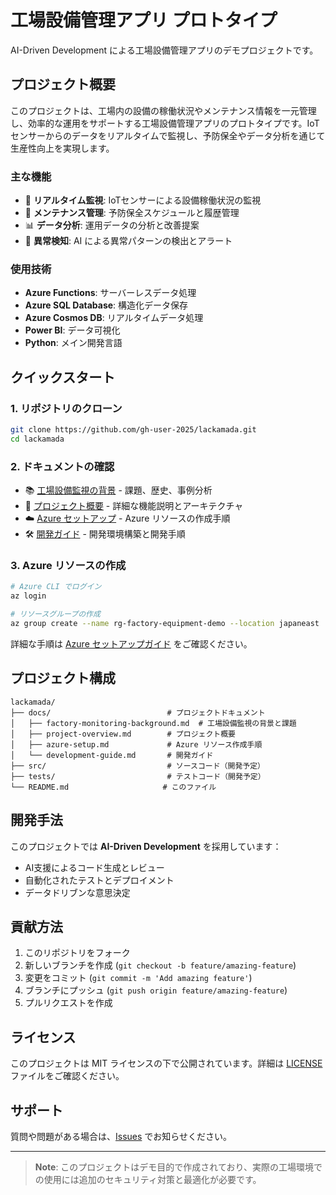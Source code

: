 # 工場設備管理アプリ プロトタイプ

AI-Driven Development による工場設備管理アプリのデモプロジェクトです。

## プロジェクト概要

このプロジェクトは、工場内の設備の稼働状況やメンテナンス情報を一元管理し、効率的な運用をサポートする工場設備管理アプリのプロトタイプです。IoTセンサーからのデータをリアルタイムで監視し、予防保全やデータ分析を通じて生産性向上を実現します。

### 主な機能
- 🔄 **リアルタイム監視**: IoTセンサーによる設備稼働状況の監視
- 🔧 **メンテナンス管理**: 予防保全スケジュールと履歴管理
- 📊 **データ分析**: 運用データの分析と改善提案
- 🚨 **異常検知**: AI による異常パターンの検出とアラート

### 使用技術
- **Azure Functions**: サーバーレスデータ処理
- **Azure SQL Database**: 構造化データ保存
- **Azure Cosmos DB**: リアルタイムデータ処理
- **Power BI**: データ可視化
- **Python**: メイン開発言語

## クイックスタート

### 1. リポジトリのクローン
```bash
git clone https://github.com/gh-user-2025/lackamada.git
cd lackamada
```

### 2. ドキュメントの確認
- 📚 [工場設備監視の背景](./docs/factory-monitoring-background.md) - 課題、歴史、事例分析
- 📖 [プロジェクト概要](./docs/project-overview.md) - 詳細な機能説明とアーキテクチャ
- ☁️ [Azure セットアップ](./docs/azure-setup.md) - Azure リソースの作成手順
- 🛠️ [開発ガイド](./docs/development-guide.md) - 開発環境構築と開発手順

### 3. Azure リソースの作成
```bash
# Azure CLI でログイン
az login

# リソースグループの作成
az group create --name rg-factory-equipment-demo --location japaneast
```

詳細な手順は [Azure セットアップガイド](./docs/azure-setup.md) をご確認ください。

## プロジェクト構成

```
lackamada/
├── docs/                          # プロジェクトドキュメント
│   ├── factory-monitoring-background.md  # 工場設備監視の背景と課題
│   ├── project-overview.md        # プロジェクト概要
│   ├── azure-setup.md             # Azure リソース作成手順
│   └── development-guide.md       # 開発ガイド
├── src/                           # ソースコード（開発予定）
├── tests/                         # テストコード（開発予定）
└── README.md                     # このファイル
```

## 開発手法

このプロジェクトでは **AI-Driven Development** を採用しています：
- AI支援によるコード生成とレビュー
- 自動化されたテストとデプロイメント
- データドリブンな意思決定

## 貢献方法

1. このリポジトリをフォーク
2. 新しいブランチを作成 (`git checkout -b feature/amazing-feature`)
3. 変更をコミット (`git commit -m 'Add amazing feature'`)
4. ブランチにプッシュ (`git push origin feature/amazing-feature`)
5. プルリクエストを作成

## ライセンス

このプロジェクトは MIT ライセンスの下で公開されています。詳細は [LICENSE](LICENSE) ファイルをご確認ください。

## サポート

質問や問題がある場合は、[Issues](https://github.com/gh-user-2025/lackamada/issues) でお知らせください。

---

> **Note**: このプロジェクトはデモ目的で作成されており、実際の工場環境での使用には追加のセキュリティ対策と最適化が必要です。
